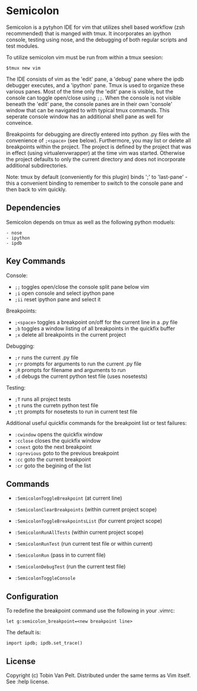 Semicolon
=========

Semicolon is a pytyhon IDE for vim that utilizes shell based workflow (zsh
recommended) that is manged with tmux. It incorporates an ipython console,
testing using nose, and the debugging of both regular scripts
and test modules.

To utilize semicolon vim must be run from within a tmux seesion:

    $tmux new vim

The IDE consists of vim as the 'edit' pane, a 'debug' pane where the ipdb
debugger executes, and a 'ipython' pane.  Tmux is used to organize these
various panes.  Most of the time only the 'edit' pane is visible, but the
console can toggle open/close using `;;`.  When the console is not visible
beneath the 'edit' pane, the console panes are in their own 'console' window
that can be navigated to with typical tmux commands. This seperate console
window has an additional shell pane as well for conveince.

Breakpoints for debugging are directly entered into python .py files with the
convenience of `;<space>` (see below). Furthermore, you may list or delete all
breakpoints within the project.  The project is defined by the project that was
in effect (using virtualenvwrapper) at the time vim was started. Otherwise the
project defaults to only the current directory and does not incorporate
additional subdirectories.

Note: tmux by default (conveniently for this plugin) binds ';' to 'last-pane' -
this a convenient binding to remember to switch to the console pane and then
back to vim quickly.


Dependencies
------------
Semicolon depends on tmux as well as the following python moduels: 
    
    - nose
    - ipython
    - ipdb


Key Commands
------------
Console:

- `;;`  toggles open/close the console split pane below vim
- `;i`  open console and select ipython pane
- `;ii` reset ipython pane and select it


Breakpoints:

- `;<space>` toggles a breakpoint on/off for the current line in a .py file
- `;b` toggles a window listing of all breakpoints in the quickfix buffer
- `;x` delete all breakpoints in the current project

Debugging:

- `;r`  runs the current .py file
- `;rr` prompts for arguments to run the current .py file
- `;R`  prompts for filename and arguments to run 
- `;d`  debugs the current python test file (uses nosetests)

Testing:

- `;T`  runs all project tests
- `;t`  runs the curretn python test file
- `;tt` prompts for nosetests to run in current test file


Additional useful quickfix commands for the breakpoint list or test failures:

- `:cwindow` opens the quickfix window
- `:cclose` closes the quickfix window
- `:cnext` goto the next breakpoint
- `:cprevious` goto to the previous breakpoint
- `:cc` goto the current breakpoint
- `:cr` goto the begining of the list

    
Commands
--------

- `:SemicolonToggleBreakpoint` (at current line)
- `:SemicolonClearBreakpoints` (within current project scope)
- `:SemicolonToggleBreakpointsList` (for current project scope)

- `:SemicolonRunAllTests` (within current project scope)
- `:SemicolonRunTest` <test> (run current test file or <test> within current) 

- `:SemicolonRun` <arguments> (pass in <arguments> to current file)
- `:SemicolonDebugTest` (run the current test file)

- `:SemicolonToggleConsole`


Configuration
-------------

To redefine the breakpoint command use the following in your .vimrc:

    let g:semicolon_breakpoint=<new breakpoint line>

The default is:

    import ipdb; ipdb.set_trace()


License
-------
Copyright (c) Tobin Van Pelt. Distributed under the same terms as Vim itself.
See :help license.
